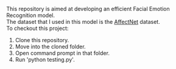 This repository is aimed at developing an efficient Facial Emotion Recognition model.<br>
The dataset that I used in this model is the <a href="https://drive.google.com/drive/folders/1aZn4zh8P2kH9mW-WjbPdg3wtzfMaTlJ4?usp=sharing">AffectNet</a> dataset.<br>
To checkout this project:

<ol>
  <li>Clone this repository.</li>
  <li>Move into the cloned folder.</li>
  <li>Open command prompt in that folder.</li>
  <li>Run 'python testing.py'.</li>
</ol>
